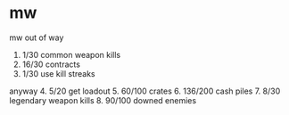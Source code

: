 # mw
mw
out of way
1. 1/30 common weapon kills
2. 16/30 contracts
3. 1/30 use kill streaks

anyway
4. 5/20 get loadout
5. 60/100 crates
6. 136/200 cash piles
7. 8/30 legendary weapon kills
8. 90/100 downed enemies

